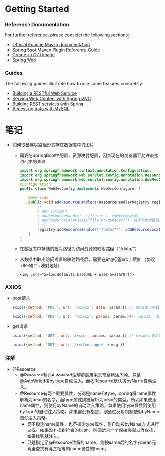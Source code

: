 # Getting Started

### Reference Documentation
For further reference, please consider the following sections:

* [Official Apache Maven documentation](https://maven.apache.org/guides/index.html)
* [Spring Boot Maven Plugin Reference Guide](https://docs.spring.io/spring-boot/docs/3.1.0-SNAPSHOT/maven-plugin/reference/html/)
* [Create an OCI image](https://docs.spring.io/spring-boot/docs/3.1.0-SNAPSHOT/maven-plugin/reference/html/#build-image)
* [Spring Web](https://docs.spring.io/spring-boot/docs/3.1.0-SNAPSHOT/reference/htmlsingle/#web)

### Guides
The following guides illustrate how to use some features concretely:

* [Building a RESTful Web Service](https://spring.io/guides/gs/rest-service/)
* [Serving Web Content with Spring MVC](https://spring.io/guides/gs/serving-web-content/)
* [Building REST services with Spring](https://spring.io/guides/tutorials/rest/)
* [Accessing data with MySQL](https://spring.io/guides/gs/accessing-data-mysql/)

# 笔记

- 如何取出存以路径形式存在数据库中的图片

  - 需要在SpringBoot中配置，资源映射配置，因为现在的浏览器不允许直接访问本地资源

    ```java
    import org.springframework.context.annotation.Configuration;
    import org.springframework.web.servlet.config.annotation.ResourceHandlerRegistry;
    import org.springframework.web.servlet.config.annotation.WebMvcConfigurer;
    @Configuration
    public class WebMvcConfig implements WebMvcConfigurer {
    
        @Override
        public void addResourceHandlers(ResourceHandlerRegistry registry) {
            /*
            * 图片上传问题？
            * addResourceHandler("/file/**")：访问映射的路径。
            * addResourceLocations(“file:D:/manager/”)：资源的绝对路径。
            * */
            registry.addResourceHandler("/data/**").addResourceLocations("file:E:/Java/data/");
        }
    }
    ```

  - 在数据库中存储的图片路径为访问资源的映射路径（"/data/"）

  - 从数据中取出访问资源的映射路径后，需要在img标签src上赋值 （协议+IP+端口+映射地址）

    ```vue
    <img :src="axios.defaults.baseURL + user.avatarUrl">
    ```

### AXIOS

- post请求

  ```javascript
  axios({method: 'POST', url: '/xxxxx', data: param,}) // data表示参数以对象的形式进行传递
  
  axios({method: 'POST', url: '/xxxxx', params: param,})// params: 表示参数拼接到url地址上(即query的形式)
  ```

- get请求

  ```javascript
  axios({method: 'GET', url: 'xxxxx', params: param,}) // params:表示将参数拼接到路径上。
  
  axios({method: 'GET', url: '/xxx?message=' + msg,})
  ```

  

### 注解

- @Resource
  - @Resource和@Autowired注解都是用来实现依赖注入的。只是@AutoWried按by type自动注入，而@Resource默认按byName自动注入。
  - @Resource有两个重要属性，分别是name和type，spring将name属性解析为bean的名字，而type属性则被解析为bean的类型。所以如果使用name属性，则使用byName的自动注入策略，如果使用type属性则使用byType的自动注入策略。如果都没有指定，则通过反射机制使用byName自动注入策略。
    - 既不指定name属性，也不指定type属性，则自动按byName方式进行查找。如果没有找到符合的bean，则回退为一个原始类型进行查找，如果找到就注入。
    - 只是指定了@Resource注解的name，则按name后的名字去bean元素里查找有与之相等的name属性的bean。
